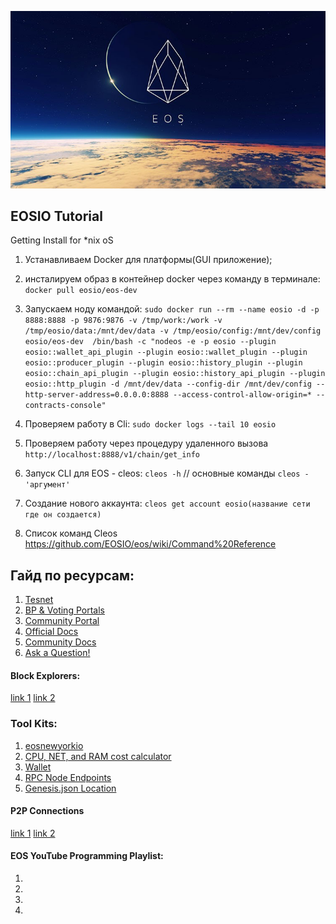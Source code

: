 ![Обложка страницы](https://github.com/PillarDevelopment/Eos-tutorials/blob/master/img/26_big.png)
## EOSIO Tutorial

Getting Install for *nix oS

1. Устанавливаем Docker для платформы(GUI приложение);

2. инсталируем образ в контейнер docker через команду в терминале: 
`docker pull eosio/eos-dev`

3. Запускаем ноду командой: 
`sudo docker run --rm --name eosio -d -p 8888:8888 -p 9876:9876 -v /tmp/work:/work -v /tmp/eosio/data:/mnt/dev/data -v /tmp/eosio/config:/mnt/dev/config eosio/eos-dev  /bin/bash -c "nodeos -e -p eosio --plugin eosio::wallet_api_plugin --plugin eosio::wallet_plugin --plugin eosio::producer_plugin --plugin eosio::history_plugin --plugin eosio::chain_api_plugin --plugin eosio::history_api_plugin --plugin eosio::http_plugin -d /mnt/dev/data --config-dir /mnt/dev/config --http-server-address=0.0.0.0:8888 --access-control-allow-origin=* --contracts-console"
`
4. Проверяем работу в Cli:
`sudo docker logs --tail 10 eosio`

5. Проверяем работу через процедуру удаленного вызова 
`http://localhost:8888/v1/chain/get_info`

6. Запуск CLI для EOS  - сleos:
`cleos -h` // основные команды 
`cleos -'аргумент'`

7. Cоздание нового аккаунта:
`cleos get account eosio(название сети где он создается)`

8. Список команд Cleos
https://github.com/EOSIO/eos/wiki/Command%20Reference

## Гайд по ресурсам:
1. [Tesnet](http://jungle.cryptolions.io/)
2. [BP & Voting Portals](http://eosnetworkmonitor.io/)
3. [Community Portal](https://eosportal.io/)
4. [Official Docs](https://developers.eos.io/eosio-cpp/v1.0.0/docs)
5. [Community Docs](https://www.eosdocs.io/resources/apiendpoints/)
6. [Ask a Question!](https://eosio.stackexchange.com/)

#### Block Explorers:
[link 1](https://eostracker.io/) [link 2](https://eosmonitor.io/?lang=en)

### Tool Kits:
1. [eosnewyorkio](https://www.eosrp.io/)
2. [CPU, NET, and RAM cost calculator](https://toolkit.genereos.io/tools)
3. [Wallet](https://get-scatter.com/)
4. [RPC Node Endpoints](https://eosnodes.privex.io/)
5. [Genesis.json Location](https://github.com/EOS-Mainnet/eos/blob/launch-rc-1.0.2/mainnet-genesis.json)

#### P2P Connections
[link 1](https://eosnodes.privex.io/?config=1)
[link 2](https://www.eosdocs.io/resources/apiendpoints/)

#### EOS YouTube Programming Playlist:
1. []()
2. []()
3. []()
4. []()